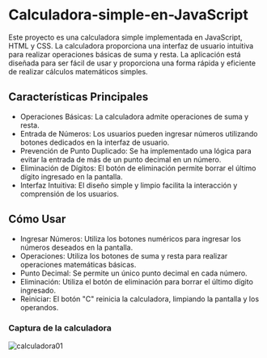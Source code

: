 # Calculadora-simple-en-JavaScript
Este proyecto es una calculadora simple implementada en JavaScript, HTML y CSS. La calculadora proporciona una interfaz de usuario intuitiva para realizar operaciones básicas de suma y resta. La aplicación está diseñada para ser fácil de usar y proporciona una forma rápida y eficiente de realizar cálculos matemáticos simples.

## Características Principales

* Operaciones Básicas: La calculadora admite operaciones de suma y resta.
* Entrada de Números: Los usuarios pueden ingresar números utilizando botones dedicados en la interfaz de usuario.
* Prevención de Punto Duplicado: Se ha implementado una lógica para evitar la entrada de más de un punto decimal en un número.
* Eliminación de Dígitos: El botón de eliminación permite borrar el último dígito ingresado en la pantalla.
* Interfaz Intuitiva: El diseño simple y limpio facilita la interacción y comprensión de los usuarios.

## Cómo Usar
* Ingresar Números: Utiliza los botones numéricos para ingresar los números deseados en la pantalla.
* Operaciones: Utiliza los botones de suma y resta para realizar operaciones matemáticas básicas.
* Punto Decimal: Se permite un único punto decimal en cada número.
* Eliminación: Utiliza el botón de eliminación para borrar el último dígito ingresado.
* Reiniciar: El botón "C" reinicia la calculadora, limpiando la pantalla y los operandos.

### Captura de la calculadora
![calculadora01](https://github.com/Alejandro-Az/Calculadora-simple-en-JavaScript/assets/105530752/38649a73-6003-411c-aff4-45560d3de596)
